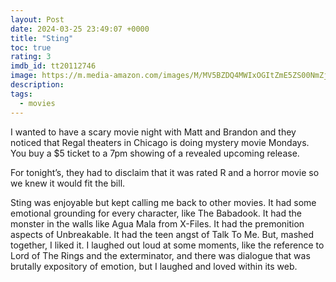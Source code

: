 ```yaml
---
layout: Post
date: 2024-03-25 23:49:07 +0000
title: "Sting"
toc: true
rating: 3
imdb_id: tt20112746
image: https://m.media-amazon.com/images/M/MV5BZDQ4MWIxOGItZmE5ZS00NmZjLWFhZWMtMmM2NmZhNGQ0NjVmXkEyXkFqcGdeQXVyMTkxNjUyNQ@@._V1_SX300.jpg
description: 
tags:
  - movies
---
```


I wanted to have a scary movie night with Matt and Brandon and they noticed that Regal theaters in Chicago is doing mystery movie Mondays\. You buy a $5 ticket to a 7pm showing of a revealed upcoming release\. 

For tonight’s, they had to disclaim that it was rated R and a horror movie so we knew it would fit the bill\. 

Sting was enjoyable but kept calling me back to other movies\. It had some emotional grounding for every character, like The Babadook\. It had the monster in the walls like Agua Mala from X\-Files\. It had the premonition aspects of Unbreakable\. It had the teen angst of Talk To Me\. But, mashed together, I liked it\. I laughed out loud at some moments, like the reference to Lord of The Rings and the exterminator, and there was dialogue that was brutally expository of emotion, but I laughed and loved within its web\.
